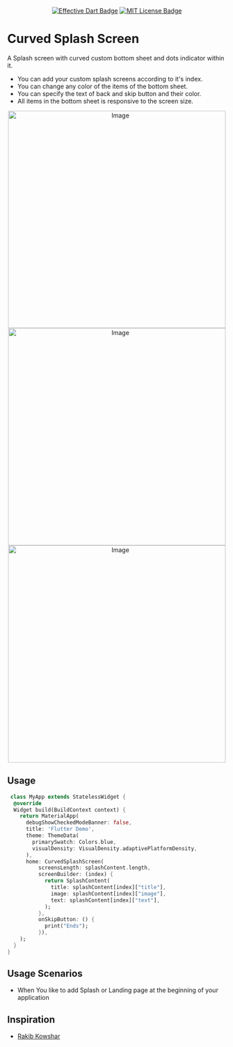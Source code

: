 <p align="center">
	<a href="https://github.com/tenhobi/effective_dart"><img src="https://img.shields.io/badge/style-effective_dart-40c4ff.svg" alt="Effective Dart Badge"></a>
	<a href="https://opensource.org/licenses/MIT"><img src="https://img.shields.io/badge/license-MIT-purple.svg" alt="MIT License Badge"></a>
</p>


# Curved Splash Screen
A Splash screen with curved custom bottom sheet and dots indicator within it.
- You can add your custom splash screens according to it's index.
- You can change any color of the items of the bottom sheet.
- You can specify the text of back and skip button and their color.
- All items in the bottom sheet is responsive to the screen size.

<p align="center">
	<img src="https://i.imgur.com/b9oe7sw.png" alt="Image" height="500"/>
	<space>
	<img src="https://i.imgur.com/9YCGXsO.png" alt="Image" height="500"/>
	<space>
	<img src="https://i.imgur.com/NMV8ldD.png" alt="Image" height="500"/>	
	

## Usage

```dart
 class MyApp extends StatelessWidget {
  @override
  Widget build(BuildContext context) {
    return MaterialApp(
      debugShowCheckedModeBanner: false,
      title: 'Flutter Demo',
      theme: ThemeData(
        primarySwatch: Colors.blue,
        visualDensity: VisualDensity.adaptivePlatformDensity,
      ),
      home: CurvedSplashScreen(
          screensLength: splashContent.length,
          screenBuilder: (index) {
            return SplashContent(
              title: splashContent[index]["title"],
              image: splashContent[index]["image"],
              text: splashContent[index]["text"],
            );
          },
          onSkipButton: () {
            print("Ends");
          }),
    );
  }
}
  ```
  
## Usage Scenarios
- When You like to add Splash or Landing page at the beginning of your application 

## Inspiration
- <a href="https://dribbble.com/shots/15300013-Task-Management-App">Rakib Kowshar</a>


